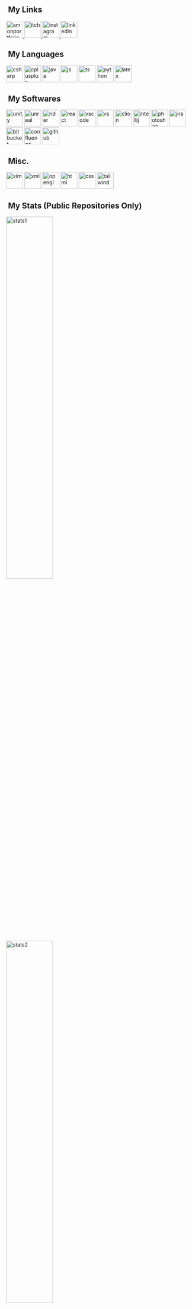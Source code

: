 <!--
**gus-s-42/gus-s-42** is a ✨ _special_ ✨ repository because its `README.md` (this file) appears on your GitHub profile.

Here are some ideas to get you started:

- 🔭 I’m currently working on ...
- 🌱 I’m currently learning ...
- 👯 I’m looking to collaborate on ...
- 🤔 I’m looking for help with ...
- 💬 Ask me about ...
- 📫 How to reach me: ...
- 😄 Pronouns: ...
- ⚡ Fun fact: ...
-->
<h2>&nbsp;My Links</h2>
<a href="https://sabinoa.myportfolio.com/">
  <img src="https://github.com/user-attachments/assets/537992bc-45db-44c2-9ec0-03b86a9897c9" alt="amonportfolio" width="45" height="45"/>
</a>
<a href="https://gus-drawing.itch.io/">
  <img src="https://github.com/user-attachments/assets/f64969ba-cfbe-460a-bb95-2d1645211901" alt="itch" width="45" height="45"/>
</a>
<a href="https://www.instagram.com/gus_drawing/">
  <img src="https://github.com/user-attachments/assets/1a8e932d-909f-4a8b-aa60-b7727bc23a48" alt="instagram" width="45" height="45"/>
</a>
<a href="https://www.linkedin.com/in/augustus-sabino">
  <img src="https://github.com/user-attachments/assets/82224b3c-0b1b-4b4f-998c-9df6c49a9e98" alt="linkedin" width="45" height="45"/>
</a>

<h2>&nbsp;My Languages</h2>
<p align="left">
<img src="https://cdn.jsdelivr.net/gh/devicons/devicon@latest/icons/csharp/csharp-original.svg" alt="csharp" width="45" height="45"/>
<img src="https://cdn.jsdelivr.net/gh/devicons/devicon@latest/icons/cplusplus/cplusplus-original.svg" alt="cplusplus" width="45" height="45"/>
<img src="https://cdn.jsdelivr.net/gh/devicons/devicon@latest/icons/java/java-original.svg" alt="java" width="45" height="45"/>
<img src="https://cdn.jsdelivr.net/gh/devicons/devicon@latest/icons/javascript/javascript-original.svg" alt="js" width="45" height="45"/>
<img src="https://cdn.jsdelivr.net/gh/devicons/devicon@latest/icons/typescript/typescript-original.svg" alt="ts" width="45" height="45"/>
<img src="https://cdn.jsdelivr.net/gh/devicons/devicon@latest/icons/python/python-original.svg" alt="python" width="45" height="45"/>
<img src="https://cdn.jsdelivr.net/gh/devicons/devicon@latest/icons/latex/latex-original.svg" alt="latex" width="45" height="45"/>
</p>

<h2>&nbsp;My Softwares</h2>
<p align="left">
<img src="https://cdn.jsdelivr.net/gh/devicons/devicon@latest/icons/unity/unity-original.svg" alt="unity" width="45" height="45"/>
<img src="https://cdn.jsdelivr.net/gh/devicons/devicon@latest/icons/unrealengine/unrealengine-original.svg" alt="unreal" width="45" height="45"/>
<img src="https://cdn.jsdelivr.net/gh/devicons/devicon@latest/icons/rider/rider-original.svg" alt="rider" width="45" height="45"/>
<img src="https://cdn.jsdelivr.net/gh/devicons/devicon@latest/icons/react/react-original.svg" alt="react" width="45" height="45"/>
<img src="https://cdn.jsdelivr.net/gh/devicons/devicon/icons/vscode/vscode-original.svg" alt="vscode" width="45" height="45"/>
<img src="https://cdn.jsdelivr.net/gh/devicons/devicon@latest/icons/visualstudio/visualstudio-plain.svg" alt="vs" width="45" height="45"/>
<img src="https://cdn.jsdelivr.net/gh/devicons/devicon@latest/icons/clion/clion-original.svg" alt="clion" width="45" height="45"/>
<img src="https://cdn.jsdelivr.net/gh/devicons/devicon@latest/icons/intellij/intellij-original.svg" alt="intellij" width="45" height="45"/>  
<img src="https://cdn.jsdelivr.net/gh/devicons/devicon@latest/icons/photoshop/photoshop-original.svg" alt="photoshop" width="45" height="45"/>
<img src="https://cdn.jsdelivr.net/gh/devicons/devicon@latest/icons/jira/jira-original.svg" alt="jira" width="45" height="45"/>
<img src="https://cdn.jsdelivr.net/gh/devicons/devicon@latest/icons/bitbucket/bitbucket-original.svg" alt="bitbucket" width="45" height="45"/>
<img src="https://cdn.jsdelivr.net/gh/devicons/devicon@latest/icons/confluence/confluence-original.svg" alt="confluence" width="45" height="45"/>
<img src="https://cdn.jsdelivr.net/gh/devicons/devicon@latest/icons/github/github-original.svg" alt="github" width="45" height="45"/>
</p>

<h2>&nbsp;Misc.</h2>
<p align="left">
<img src="https://cdn.jsdelivr.net/gh/devicons/devicon@latest/icons/vim/vim-original.svg" alt="vim" width="45" height="45"/>
<img src="https://cdn.jsdelivr.net/gh/devicons/devicon@latest/icons/xml/xml-original.svg" alt="xml" width="45" height="45"/>
<img src="https://cdn.jsdelivr.net/gh/devicons/devicon@latest/icons/opengl/opengl-original.svg" alt="opengl" width="45" height="45"/>
<img src="https://cdn.jsdelivr.net/gh/devicons/devicon@latest/icons/html5/html5-plain-wordmark.svg" alt="html" width="45" height="45"/>
<img src="https://cdn.jsdelivr.net/gh/devicons/devicon@latest/icons/css3/css3-plain-wordmark.svg" alt="css" width="45" height="45"/>
<img src="https://cdn.jsdelivr.net/gh/devicons/devicon@latest/icons/tailwindcss/tailwindcss-original-wordmark.svg" alt="tailwind" width="45" height="45"/>
</p>

<h2>&nbsp;My Stats (Public Repositories Only)</h2>
<a href="https://github.com/gus-s-42/github-readme-stats">
  <img src="https://github-readme-stats.vercel.app/api?username=gus-s-42&hide=stars&theme=transparent&show_icons=true" alt="stats1" width="50%"/>
</a>
<a href="https://github.com/gus-s-42/github-readme-stats">
  <img src="https://github-readme-stats.vercel.app/api/top-langs/?username=gus-s-42&size_weight=0.5&count_weight=0.5&theme=transparent&hide=html&layout=conut" alt="stats2" width="50%"/>
</a>
